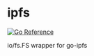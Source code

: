 # ipfs
[![Go Reference](https://pkg.go.dev/badge/github.com/hyde042/ipfs.svg)](https://pkg.go.dev/github.com/hyde042/ipfs)

io/fs.FS wrapper for go-ipfs
